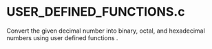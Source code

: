# USER_DEFINED_FUNCTIONS.c
Convert the given decimal number into binary, octal, and hexadecimal numbers using user defined functions .
